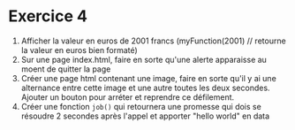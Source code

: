 # Exercice 4

1. Afficher la valeur en euros de 2001 francs (myFunction(2001) // retourne la valeur en euros bien formaté)
2. Sur une page index.html, faire en sorte qu'une alerte apparaisse au moent de quitter la page
3. Créer une page html contenant une image, faire en sorte qu'il y ai une alternance entre cette image et une autre toutes les deux secondes. Ajouter un bouton pour arréter et reprendre ce défilement.
4. Créer une fonction `job()` qui retournera une promesse qui dois se résoudre 2 secondes après l'appel et apporter "hello world" en data